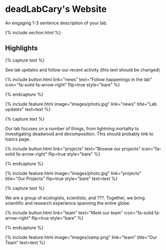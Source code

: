---
---

# deadLabCary's Website

An engaging 1-3 sentence description of your lab.

{% include section.html %}

## Highlights

{% capture text %}

See lab updates and follow our recent activity (this text should be changed)

{%
  include button.html
  link="news"
  text="Follow happenings in the lab"
  icon="fa-solid fa-arrow-right"
  flip=true
  style="bare"
%}

{% endcapture %}

{%
  include feature.html
  image="images/photo.jpg"
  link="news"
  title="Lab updates"
  text=text
%}

{% capture text %}

Our lab focuses on a number of things, from lightning mortality to investigating deadwood and decomposition. This should probably link to topics page.

{%
  include button.html
  link="projects"
  text="Browse our projects"
  icon="fa-solid fa-arrow-right"
  flip=true
  style="bare"
%}

{% endcapture %}

{%
  include feature.html
  image="images/photo.jpg"
  link="projects"
  title="Our Projects"
  flip=true
  style="bare"
  text=text
%}

{% capture text %}

We are a group of ecologists, scientists, and ???. Together, we bring scientific and research experience spanning the entire globe.

{%
  include button.html
  link="team"
  text="Meet our team"
  icon="fa-solid fa-arrow-right"
  flip=true
  style="bare"
%}

{% endcapture %}

{%
  include feature.html
  image="images/samp.png"
  link="team"
  title="Our Team"
  text=text
%}
